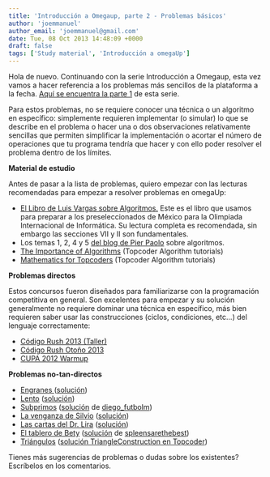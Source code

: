 ```yaml
---
title: 'Introducción a Omegaup, parte 2 - Problemas básicos'
author: 'joemmanuel'
author_email: 'joemmanuel@gmail.com'
date: Tue, 08 Oct 2013 14:48:09 +0000
draft: false
tags: ['Study material', 'Introducción a omegaUp']
---
```


Hola de nuevo. Continuando con la serie Introducción a Omegaup, esta vez vamos a hacer referencia a los problemas más sencillos de la plataforma a la fecha. [Aquí se encuentra la parte 1](/posts/introduccion-a-omegaup-parte-1/) de esta serie.

Para estos problemas, no se requiere conocer una técnica o un algoritmo en específico: simplemente requieren implementar (o simular) lo que se describe en el problema o hacer una o dos observaciones relativamente sencillas que permiten simplificar la implementación o acortar el número de operaciones que tu programa tendría que hacer y con ello poder resolver el problema dentro de los límites.

**Material de estudio**

Antes de pasar a la lista de problemas, quiero empezar con las lecturas recomendadas para empezar a resolver problemas en omegaUp:

*   [El Libro de Luis Vargas sobre Algoritmos.](https://drive.google.com/file/d/1PLOO3wLCnOVC_cODwiofahsRGeyoJeCU/view) Este es el libro que usamos para preparar a los preseleccionados de México para la Olimpiada Internacional de Informática. Su lectura completa es recomendada, sin embargo las secciones VII y II son fundamentales.
*   Los temas 1, 2, 4 y 5 [del blog de Pier Paolo](http://pier.guillen.com.mx/) sobre algoritmos.
*   [The Importance of Algorithms](http://community.topcoder.com/tc?module=Static&d1=tutorials&d2=importance_of_algorithms) (Topcoder Algorithm tutorials)
*   [Mathematics for Topcoders](http://community.topcoder.com/tc?module=Static&d1=tutorials&d2=math_for_topcoders) (Topcoder Algorithm tutorials)

**Problemas directos**

Estos concursos fueron diseñados para familiarizarse con la programación competitiva en general. Son excelentes para empezar y su solución generalmente no requiere dominar una técnica en específico, más bien requieren saber usar las construcciones (ciclos, condiciones, etc...) del lenguaje correctamente:

*   [Código Rush 2013 (Taller)](https://omegaup.com/arena/CR41Taller/practice)
*   [Código Rush Otoño 2013](https://omegaup.com/arena/CR41/practice)
*   [CUPA 2012 Warmup](https://omegaup.com/arena/CUPA2012warmup/practice)

**Problemas no-tan-directos**

*   [Engranes ](https://omegaup.com/arena/problem/engranes)([solución](/posts/engranes-khayyam-solucion-enrique-lira/))
*   [Lento](https://omegaup.com/arena/problem/lento) ([solución](/posts//juego-lento-ethan-jimenez/))
*   [Subprimos](https://omegaup.com/arena/problem/subprimos) ([solución](https://gist.github.com/joemmanuel/6885731) de [diego\_futbolm](https://omegaup.com/profile/diego_futbolm))
*   [La venganza de Silvio](https://omegaup.com/arena/problem/VenganzaDeSilvio) ([solución](/posts//solucion-a-la-venganza-de-silvio/))
*   [Las cartas del Dr. Lira](https://omegaup.com/arena/problem/CartasDrLira) ([solución](/posts/solucion-a-las-cartas-del-dr-lira/))
*   [El tablero de Bety](https://omegaup.com/arena/problem/EltableroBety) ([solución](https://gist.github.com/joemmanuel/6885843) de [spleensarethebest](https://omegaup.com/profile/spleensarethebest))
*   [Triángulos](https://omegaup.com/arena/problem/triangulos) ([solución TriangleConstruction en Topcoder](http://community.topcoder.com/tc?module=Static&d1=hs&d2=match_editorials&d3=tchs07Rd1Gamma))

Tienes más sugerencias de problemas o dudas sobre los existentes? Escríbelos en los comentarios.